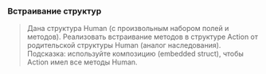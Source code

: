 ### Встраивание структур
> Дана структура Human (с произвольным набором полей и методов).
> Реализовать встраивание методов в структуре Action от родительской структуры Human (аналог наследования).
> Подсказка: используйте композицию (embedded struct), чтобы Action имел все методы Human.